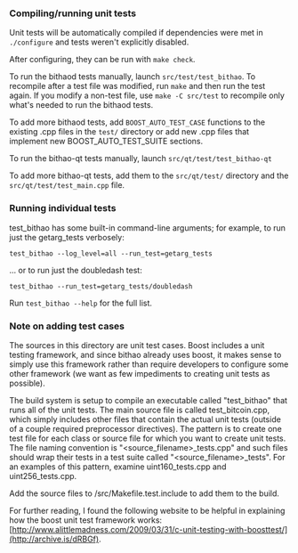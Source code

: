 ### Compiling/running unit tests

Unit tests will be automatically compiled if dependencies were met in `./configure`
and tests weren't explicitly disabled.

After configuring, they can be run with `make check`.

To run the bithaod tests manually, launch `src/test/test_bithao`. To recompile
after a test file was modified, run `make` and then run the test again. If you
modify a non-test file, use `make -C src/test` to recompile only what's needed
to run the bithaod tests.

To add more bithaod tests, add `BOOST_AUTO_TEST_CASE` functions to the existing
.cpp files in the `test/` directory or add new .cpp files that
implement new BOOST_AUTO_TEST_SUITE sections.

To run the bithao-qt tests manually, launch `src/qt/test/test_bithao-qt`

To add more bithao-qt tests, add them to the `src/qt/test/` directory and
the `src/qt/test/test_main.cpp` file.

### Running individual tests

test_bithao has some built-in command-line arguments; for
example, to run just the getarg_tests verbosely:

    test_bithao --log_level=all --run_test=getarg_tests

... or to run just the doubledash test:

    test_bithao --run_test=getarg_tests/doubledash

Run `test_bithao --help` for the full list.

### Note on adding test cases

The sources in this directory are unit test cases.  Boost includes a
unit testing framework, and since bithao already uses boost, it makes
sense to simply use this framework rather than require developers to
configure some other framework (we want as few impediments to creating
unit tests as possible).

The build system is setup to compile an executable called "test_bithao"
that runs all of the unit tests.  The main source file is called
test_bitcoin.cpp, which simply includes other files that contain the
actual unit tests (outside of a couple required preprocessor
directives).  The pattern is to create one test file for each class or
source file for which you want to create unit tests.  The file naming
convention is "<source_filename>_tests.cpp" and such files should wrap
their tests in a test suite called "<source_filename>_tests".  For an
examples of this pattern, examine uint160_tests.cpp and
uint256_tests.cpp.

Add the source files to /src/Makefile.test.include to add them to the build.

For further reading, I found the following website to be helpful in
explaining how the boost unit test framework works:
[http://www.alittlemadness.com/2009/03/31/c-unit-testing-with-boosttest/](http://archive.is/dRBGf).
